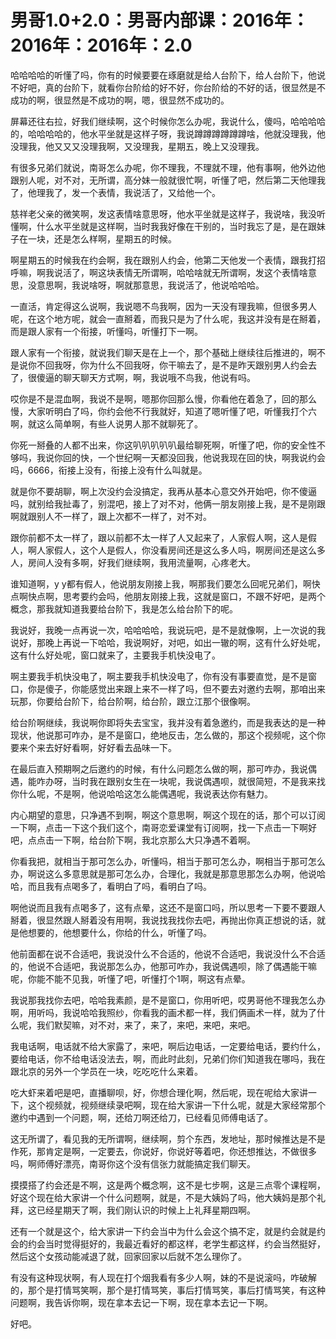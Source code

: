 # 男哥1.0+2.0：男哥内部课：2016年：2016年：2016年：2.0

哈哈哈哈的听懂了吗，你有的时候要要在琢磨就是给人台阶下，给人台阶下，他说不好吧，真的台阶下，就看你台阶给的好不好，你台阶给的不好的话，很显然是不成功的啊，很显然是不成功的啊，嗯，很显然不成功的。

屏幕还往右拉，好我们继续啊，这个时候你怎么办呢，我说什么，傻吗，哈哈哈哈的，哈哈哈哈的，他水平坐就是这样子呀，我说蹲蹲蹲蹲蹲蹲啥，他就没理我，他没理我，他又又又没理我啊，又没理我，星期五，晚上又没理我。

有很多兄弟们就说，南哥怎么办呢，你不理我，不理就不理，他有事啊，他外边他跟别人呢，对不对，无所谓，高分妹一般就很忙啊，听懂了吧，然后第二天他理我了，他理我了，发一个表情，我说活了，又给他一个。

慈祥老父亲的微笑啊，发这表情啥意思呀，他水平坐就是这样子，我说啥，我没听懂啊，什么水平坐就是这样啊，当时我我好像在干别的，当时我忘了是，是在跟妹子在一块，还是怎么样啊，星期五的时候。

啊星期五的时候我在约会啊，我在跟别人约会，他第二天他发一个表情，跟我打招呼嘛，啊我说活了，啊这块表情无所谓啊，哈哈啥就无所谓啊，发这个表情啥意思，没意思啊，我说啥呀，啊就那意思，我说活了，他说哈哈哈。

一直活，肯定得这么说啊，我说嗯不鸟我啊，因为一天没有理我嘛，但很多男人呢，在这个地方呢，就会一直掰着，而我只是为了什么呢，我这并没有是在掰着，而是跟人家有一个衔接，听懂吗，听懂打下一啊。

跟人家有一个衔接，就说我们聊天是在上一个，那个基础上继续往后推进的，啊不是说你不回我呀，你为什么不回我呀，你干嘛去了，是不是昨天跟别男人约会去了，很傻逼的聊天聊天方式啊，啊，我说哦不鸟我，他说有吗。

哎你是不是混血啊，我说不是啊，嗯那你回那么慢，你看他在着急了，回的那么慢，大家听明白了吗，你约会他不行我就好，知道了嗯听懂了吧，听懂我打个六啊，就这么简单啊，有些人说男人那不就聊死了。

你死一掰叠的人都不出来，你这叭叭叭叭叭最给聊死啊，听懂了吧，你的安全性不够吗，我说你回的快，一个世纪啊一天都没回我，他说我现在回的快，啊我说约会吗，6666，衔接上没有，衔接上没有什么叫就是。

就是你不要胡聊，啊上次没约会没搞定，我再从基本心意交外开始吧，你不傻逼吗，就别给我扯毒了，别混吧，接上了对不对，他俩一朋友刚接上我，是不是刚跟啊就跟别人不一样了，跟上次都不一样了，对不对。

跟你前都不太一样了，跟以前都不太一样了人又起来了，人家假人啊，这人是假人，啊人家假人，这个人是假人，你没看房间还是这么多人吗，啊房间还是这么多人，房间人没有多啊，好我们继续啊，我用流量啊，心疼老大。

谁知道啊，y y都有假人，他说朋友刚接上我，啊那我们要怎么回呢兄弟们，啊快点啊快点啊，思考要约会吗，他朋友刚接上我，这就是窗口，不跟不好吧，是两个概念，那我就知道我要给台阶下，我是怎么给台阶下的呢。

我说好，我晚一点再说一次，哈哈哈哈，我说玩吧，是不是就像啊，上一次说的我说好，那晚上再说一下哈哈，我说啊好，对吧，如出一辙的啊，这有什么好处呢，这有什么好处呢，窗口就来了，主要我手机快没电了。

啊主要我手机快没电了，啊主要我手机快没电了，你有没有事要直觉，是不是窗口，你是傻子，你能感觉出来跟上来不一样了吗，但不要去对邀约去啊，那咱出来玩那，你要给台阶下，给台阶啊，给台阶，跟立江那个很像啊。

给台阶啊继续，我说啊你即将失去宝宝，我并没有着急邀约，而是我表达的是一种现状，他说那可咋办，是不是窗口，绝地反击，怎么做的，那这个视频呢，这个你要来个来去好好看啊，好好看去品味一下。

在最后直入预期啊之后邀约的时候，有什么问题怎么做的啊，那可咋办，我说偶遇，能咋办呀，当时我在跟别女生在一块呢，我说偶遇呗，就很简短，不是我来找你什么呢，不是啊，他说哈哈这怎么能偶遇呢，我说表达你有魅力。

内心期望的意思，只净遇不到啊，啊这个意思啊，啊这个现在的话，那个可以订阅一下啊，点击一下这个我们这个，南哥恋爱课堂有订阅啊，找一下点击一下啊好吧，点点击一下啊，给台阶下啊，我北京那么大只净遇不着啊。

你看我把，就相当于那可怎么办，听懂吗，相当于那可怎么办，啊相当于那可怎么办，啊说这么多意思就是那可怎么办，合理化，我就是那意思那怎么办啊，他说哈哈，而且我有点喝多了，看明白了吗，看明白了吗。

啊他说而且我有点喝多了，这有点晕，这还不是窗口吗，所以思考一下要不要跟人掰着，很显然跟人掰着没有用啊，我说找我找你去吧，再抛出你真正想说的话，就是他想要的，他想要什么，你给的什么，听懂了吗。

他前面都在说不合适吧，我说没什么不合适的，他说不合适吧，我说没什么不合适的，他说不合适吧，我说那怎么办，他那可咋办，我说偶遇呗，除了偶遇能干嘛呢，你能不能不见我，听懂了吧，听懂打个1啊，啊这有点晕。

我说那我找你去吧，哈哈我素颜，是不是窗口，你用听吧，哎男哥他不理我怎么办啊，用听吗，我说哈哈我照纱，你看我的画术都一样，我们俩画术一样，就为了什么呢，我们默契嘛，对不对，来了，来了，来吧，来吧，来吧。

我电话啊，电话就不给大家露了，来吧，啊后边电话，一定要给电话，要约什么，要给电话，你不给电话没法去，啊，而此时此刻，兄弟们你们知道我在哪吗，我在跟北京的另外一个学员在一块，吃吃吃什么来着。

吃大虾来着吧是吧，直播聊呗，好，你想合理化啊，然后呢，现在呢给大家讲一下，这个视频就，视频继续录吧啊，现在给大家讲一下什么呢，就是大家经常那个邀约中遇到一个问题，啊，还给刀啊还给刀，已经看见师傅电话了。

这无所谓了，看见我的无所谓啊，继续啊，剪个东西，发地址，那时候推达是不是作死，那肯定是啊，一定要去，你说好，你说好等着吧，你还想推达，不做很多吗，啊师傅好漂亮，南哥你这个没有信张力就能搞定我们聊天。

摸摸搭了约会还是不啊，这是两个概念啊，这不是七步啊，这是三点零个课程啊，好这个现在给大家讲一个什么问题啊，就是，不是大姨妈了吗，他大姨妈是那个礼拜，这已经星期天了啊，我们刚认识的时候上上礼拜星期四啊。

还有一个就是这个，给大家讲一下约会当中为什么会这个搞不定，就是约会就是约会的约会当时觉得挺好的，我最近看好的都这样，老学生都这样，约会当然挺好，然后这个女孩动能减退了就，回家回家以后就不怎么理你了。

有没有这种现状啊，有人现在打个烟我看有多少人啊，妹的不是说滚吗，咋破解的，那个是打情骂笑啊，那个是打情骂笑，事后打情骂笑，事后打情骂笑，有这种问题啊，我告诉你啊，现在拿本去记一下啊，现在拿本去记一下啊。

好吧。
